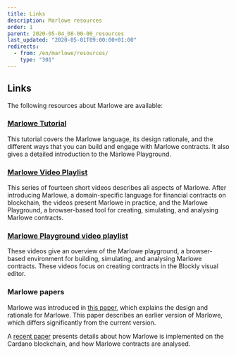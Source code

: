 ```yaml
---
title: Links
description: Marlowe resources
order: 1
parent: 2020-05-04_08-00-00_resources
last_updated: "2020-05-01T09:00:00+01:00"
redirects:
  - from: /en/marlowe/resources/
    type: "301"
---
```

## Links

The following resources about Marlowe are available:

### [Marlowe Tutorial](https://alpha.marlowe.iohkdev.io/tutorial/index.html)

This tutorial covers the Marlowe language, its design rationale, and the different ways that you can build and engage with Marlowe contracts. It also gives a detailed introduction to the Marlowe Playground.

### [Marlowe Video Playlist](https://www.youtube.com/playlist?list=PLqu19-ygE4ofUgGpslOs5zCr9Z6zCMibq)

This series of fourteen short videos describes all aspects of Marlowe. After introducing Marlowe, a domain-specific language for financial contracts on blockchain, the videos present  Marlowe in practice, and the Marlowe Playground, a browser-based tool for creating, simulating, and analysing Marlowe contracts.

### [Marlowe Playground video playlist](https://www.youtube.com/playlist?list=PLqu19-ygE4ofEeRfUiA-DYKRk9I3V9c1Q)

These videos give an overview of the Marlowe playground, a browser-based environment for building, simulating, and analysing Marlowe contracts. These videos focus on creating contracts in the Blockly visual editor.

### Marlowe papers

Marlowe was introduced in [this paper](https://iohk.io/en/research/library/papers/marlowefinancial-contracts-on-blockchain/), which explains the design and rationale for Marlowe. This paper describes an earlier version of Marlowe, which differs significantly from the current version.

A [recent paper](https://iohk.io/en/research/library/papers/marloweimplementing-and-analysing-financial-contracts-on-blockchain/) presents details about how Marlowe is implemented on the Cardano blockchain, and how Marlowe contracts are analysed.

